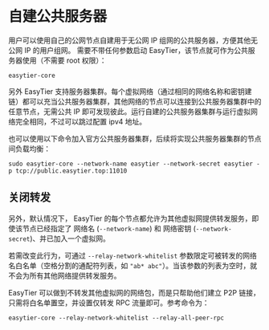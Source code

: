 # 自建公共服务器

用户可以使用自己的公网节点自建用于无公网 IP 组网的公共服务器，方便其他无公网 IP 的用户组网。 需要不带任何参数启动 EasyTier，该节点就可作为公共服务器使用（不需要 root 权限）：

```
easytier-core
```

另外 EasyTier 支持服务器集群。每个虚拟网络（通过相同的网络名称和密钥建链）都可以充当公共服务器集群，其他网络的节点可以连接到公共服务器集群中的任意节点，无需公共 IP 即可发现彼此。运行自建的公共服务器集群与运行虚拟网络完全相同，不过可以跳过配置 ipv4 地址。

也可以使用以下命令加入官方公共服务器集群，后续将实现公共服务器集群的节点间负载均衡：

```
sudo easytier-core --network-name easytier --network-secret easytier -p tcp://public.easytier.top:11010
```

## 关闭转发

另外，默认情况下， EasyTier 的每个节点都允许为其他虚拟网提供转发服务，即使该节点已经指定了 网络名 (`--network-name`) 和 网络密钥 (`--network-secret`)、并已加入一个虚拟网。

若需改变此行为，可通过 `--relay-network-whitelist` 参数限定可被转发的网络名白名单（空格分割的通配符列表，如 ` "ab* abc" `）。当该参数的列表为空时，就不会为所有其他网络提供转发服务。

EasyTier 可以做到不转发其他虚拟网的网络包，而是只帮助他们建立 P2P 链接，只需将白名单置空，并设置仅转发 RPC 流量即可。参考命令为：

```
easytier-core --relay-network-whitelist --relay-all-peer-rpc
```
